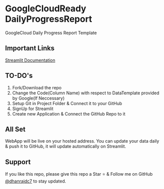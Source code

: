 # GoogleCloudReady DailyProgressReport
GoogleCloud Daily Progress Report Template

## Important Links
[Streamlit Documentation](https://docs.streamlit.io/en/stable/)

## TO-DO's
1. Fork/Download the repo
2. Change the Code(Column Name) with respect to DataTemplate provided by Google(If Neccessary)
3. Setup Git in Project Folder & Connect it to your GitHub
4. SignUp for Streamlit
5. Create new Application & Connect the GitHub Repo to it

## All Set
WebApp will be live on your hosted address. You can update your data daily & push it to GitHub, it will update automatically on Streamlit.

## Support
If you like this repo, please give this repo a Star ⭐️ & Follow me on GitHub [@dhanrajdc7](https://github.com/dhanrajdc7) to stay updated.
